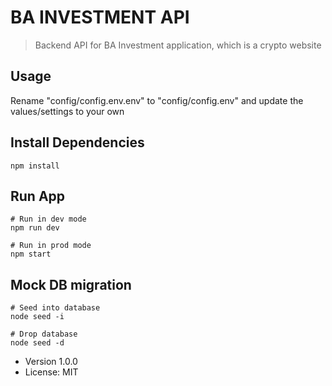 # BA INVESTMENT API

> Backend API for BA Investment application, which is a crypto website

## Usage

Rename "config/config.env.env" to "config/config.env" and update the values/settings to your own

## Install Dependencies

```
npm install
```

## Run App

```
# Run in dev mode
npm run dev

# Run in prod mode
npm start
```

## Mock DB migration

```
# Seed into database
node seed -i

# Drop database
node seed -d
```

- Version 1.0.0
- License: MIT
